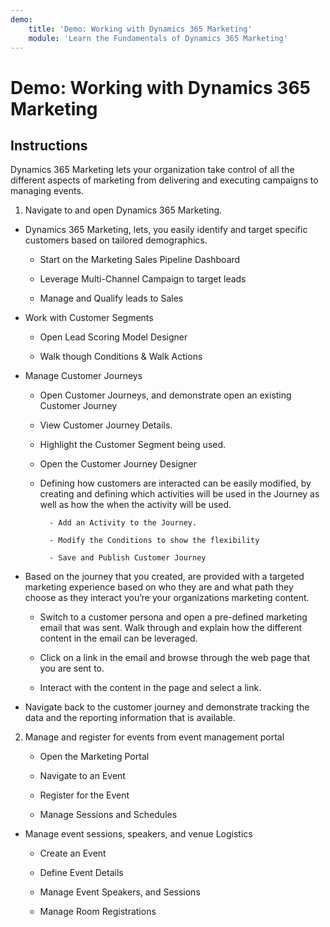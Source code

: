 ```yaml
---
demo:
    title: 'Demo: Working with Dynamics 365 Marketing'
    module: 'Learn the Fundamentals of Dynamics 365 Marketing'
---
```


# Demo: Working with Dynamics 365 Marketing

## Instructions

Dynamics 365 Marketing lets your organization take control of all the different aspects of marketing from delivering and executing campaigns to managing events. 

1. Navigate to and open Dynamics 365 Marketing.

- Dynamics 365 Marketing, lets, you easily identify and target specific customers based on tailored demographics. 

	- Start on the Marketing Sales Pipeline Dashboard

	- Leverage Multi-Channel Campaign to target leads

	- Manage and Qualify leads to Sales

- Work with Customer Segments

	- Open Lead Scoring Model Designer

	- Walk though Conditions & Walk Actions

- Manage Customer Journeys 

	- Open Customer Journeys, and demonstrate open an existing Customer Journey 

	- View Customer Journey Details.

	- Highlight the Customer Segment being used. 

	- Open the Customer Journey Designer

	- Defining how customers are interacted can be easily modified, by creating and defining which activities will be used in the Journey as well as how the when the activity will be used. 

     		- Add an Activity to the Journey.

     		- Modify the Conditions to show the flexibility

     		- Save and Publish Customer Journey

- Based on the journey that you created, are provided with a targeted marketing experience based on who they are and what path they choose as they interact you’re your organizations marketing content. 

	- Switch to a customer persona and open a pre-defined marketing email that was sent. Walk through and explain how the different content in the email can be leveraged. 

	- Click on a link in the email and browse through the web page that you are sent to. 

	- Interact with the content in the page and select a link. 

- Navigate back to the customer journey and demonstrate tracking the data and the reporting information that is available. 

2. Manage and register for events from event management portal

	- Open the Marketing Portal

	- Navigate to an Event

	- Register for the Event

	- Manage Sessions and Schedules

- Manage event sessions, speakers, and venue Logistics

	- Create an Event

	- Define Event Details

	- Manage Event Speakers, and Sessions

	- Manage Room Registrations


